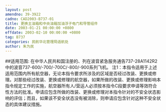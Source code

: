 ```yaml
---
layout: post
amendno: 39-3922
cadno: CAD2003-B737-01
title: 更换主油箱和中央油箱加油浮子电门和导管组件
date: 2003-01-21 00:00:00 +0800
effdate: 2003-02-10 00:00:00 +0800
tag: B737
categories: 民航华北管理局适航处
author: 朱为民
---
```


##适用范围:
在中华人民共和国注册的、列在波音紧急服务通告737-28A1142R2中的波音737-600/-700/-700C/-800/-900系列飞机。
注1：本指令适用于上述适用范围内所有航空器，无论本指令要求所涉及的区域是否经过改装、更换或修理。对那些经过改装、更换或修理的航空器，如果所做的改装、更换或修理影响本指令规定工作的实施，航空器所有人/营运人必须按本指令C段要求申请等效符合性方法的批准。申请应包含所做的改装、更换或修理对本指令针对的不安全状态影响的评估；而且，如果该不安全状态没有被消除，则申请应包含针对这种不安全状态的具体建议措施。

